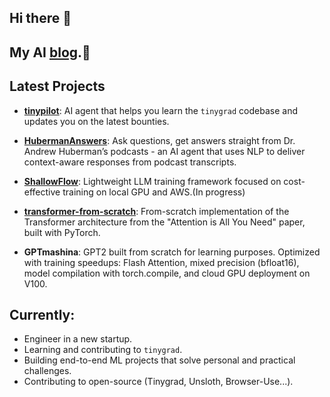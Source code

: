 ## Hi there 👋

## My AI [blog](https://ninoristeski.github.io/).📓

## Latest Projects

- **[tinypilot](https://github.com/ninoristeski/tinypilot)**: AI agent that helps you learn the `tinygrad` codebase and updates you on the latest bounties.
- **[HubermanAnswers](https://github.com/ninoristeski/HubermanAnswers)**: Ask questions, get answers straight from Dr. Andrew Huberman’s podcasts - an AI agent that uses NLP to deliver context-aware responses from podcast transcripts.  

- **[ShallowFlow](https://github.com/ninoristeski/ShallowFlow)**: Lightweight LLM training framework focused on cost-effective training on local GPU and AWS.(In progress)

- **[transformer-from-scratch](https://github.com/ninoristeski/transformer-from-scratch)**: From-scratch implementation of the Transformer architecture from the "Attention is All You Need" paper, built with PyTorch.

- **GPTmashina**: GPT2 built from scratch for learning purposes. Optimized with training speedups: Flash Attention, mixed precision (bfloat16), model compilation with torch.compile, and cloud GPU deployment on V100.
 

## Currently:
- Engineer in a new startup.
- Learning and contributing to `tinygrad`.
- Building end-to-end ML projects that solve personal and practical challenges.
- Contributing to open-source (Tinygrad, Unsloth, Browser-Use...).



